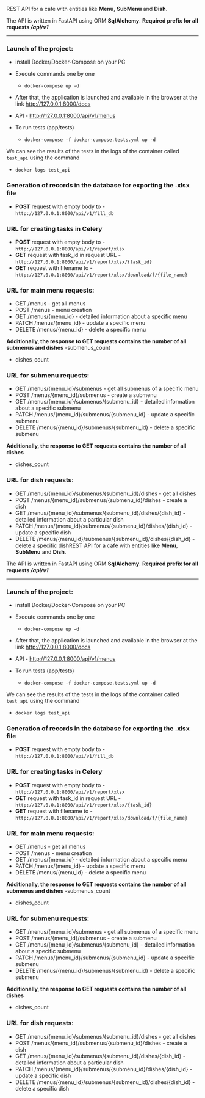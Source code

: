 REST API for a cafe with entities like **Menu**, **SubMenu** and **Dish**.

The API is written in FastAPI using ORM **SqlAlchemy**.
**Required prefix for all requests _/api/v1_**

---

### Launch of the project:
- install Docker/Docker-Compose on your PC


- Execute commands one by one
   - `docker-compose up -d`
- After that, the application is launched and available in the browser at the link http://127.0.0.1:8000/docs
- API - http://127.0.0.1:8000/api/v1/menus


- To run tests (app/tests)
   - `docker-compose -f docker-compose.tests.yml up -d`

We can see the results of the tests in the logs of the container called `test_api` using the command
- `docker logs test_api`

### Generation of records in the database for exporting the .xlsx file
- **POST** request with empty body to - `http://127.0.0.1:8000/api/v1/fill_db`

### URL for creating tasks in Celery
- **POST** request with empty body to - `http://127.0.0.1:8000/api/v1/report/xlsx`
- **GET** request with task_id in request URL - `http://127.0.0.1:8000/api/v1/report/xlsx/{task_id}`
- **GET** request with filename to - `http://127.0.0.1:8000/api/v1/report/xlsx/download/f/{file_name}`

### URL for main menu requests:
- GET /menus - get all menus
- POST /menus - menu creation
- GET /menus/{menu_id} - detailed information about a specific menu
- PATCH /menus/{menu_id} - update a specific menu
- DELETE /menus/{menu_id} - delete a specific menu

**Additionally, the response to GET requests contains the number of all submenus and dishes**
-submenus_count
- dishes_count

### URL for submenu requests:
- GET /menus/{menu_id}/submenus - get all submenus of a specific menu
- POST /menus/{menu_id}/submenus - create a submenu
- GET /menus/{menu_id}/submenus/{submenu_id} - detailed information about a specific submenu
- PATCH /menus/{menu_id}/submenus/{submenu_id} - update a specific submenu
- DELETE /menus/{menu_id}/submenus/{submenu_id} - delete a specific submenu

**Additionally, the response to GET requests contains the number of all dishes**
- dishes_count

### URL for dish requests:
- GET /menus/{menu_id}/submenus/{submenu_id}/dishes - get all dishes
- POST /menus/{menu_id}/submenus/{submenu_id}/dishes - create a dish
- GET /menus/{menu_id}/submenus/{submenu_id}/dishes/{dish_id} - detailed information about a particular dish
- PATCH /menus/{menu_id}/submenus/{submenu_id}/dishes/{dish_id} - update a specific dish
- DELETE /menus/{menu_id}/submenus/{submenu_id}/dishes/{dish_id} - delete a specific dishREST API for a cafe with entities like **Menu**, **SubMenu** and **Dish**.

The API is written in FastAPI using ORM **SqlAlchemy**.
**Required prefix for all requests _/api/v1_**

---

### Launch of the project:
- install Docker/Docker-Compose on your PC


- Execute commands one by one
   - `docker-compose up -d`
- After that, the application is launched and available in the browser at the link http://127.0.0.1:8000/docs
- API - http://127.0.0.1:8000/api/v1/menus


- To run tests (app/tests)
   - `docker-compose -f docker-compose.tests.yml up -d`

We can see the results of the tests in the logs of the container called `test_api` using the command
- `docker logs test_api`

### Generation of records in the database for exporting the .xlsx file
- **POST** request with empty body to - `http://127.0.0.1:8000/api/v1/fill_db`

### URL for creating tasks in Celery
- **POST** request with empty body to - `http://127.0.0.1:8000/api/v1/report/xlsx`
- **GET** request with task_id in request URL - `http://127.0.0.1:8000/api/v1/report/xlsx/{task_id}`
- **GET** request with filename to - `http://127.0.0.1:8000/api/v1/report/xlsx/download/f/{file_name}`

### URL for main menu requests:
- GET /menus - get all menus
- POST /menus - menu creation
- GET /menus/{menu_id} - detailed information about a specific menu
- PATCH /menus/{menu_id} - update a specific menu
- DELETE /menus/{menu_id} - delete a specific menu

**Additionally, the response to GET requests contains the number of all submenus and dishes**
-submenus_count
- dishes_count

### URL for submenu requests:
- GET /menus/{menu_id}/submenus - get all submenus of a specific menu
- POST /menus/{menu_id}/submenus - create a submenu
- GET /menus/{menu_id}/submenus/{submenu_id} - detailed information about a specific submenu
- PATCH /menus/{menu_id}/submenus/{submenu_id} - update a specific submenu
- DELETE /menus/{menu_id}/submenus/{submenu_id} - delete a specific submenu

**Additionally, the response to GET requests contains the number of all dishes**
- dishes_count

### URL for dish requests:
- GET /menus/{menu_id}/submenus/{submenu_id}/dishes - get all dishes
- POST /menus/{menu_id}/submenus/{submenu_id}/dishes - create a dish
- GET /menus/{menu_id}/submenus/{submenu_id}/dishes/{dish_id} - detailed information about a particular dish
- PATCH /menus/{menu_id}/submenus/{submenu_id}/dishes/{dish_id} - update a specific dish
- DELETE /menus/{menu_id}/submenus/{submenu_id}/dishes/{dish_id} - delete a specific dish
